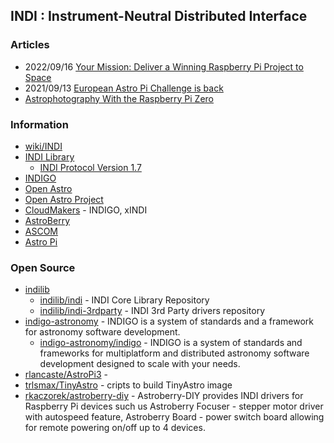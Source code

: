 ## INDI : Instrument-Neutral Distributed Interface


### Articles
- 2022/09/16 [Your Mission: Deliver a Winning Raspberry Pi Project to Space](https://www.makeuseof.com/deliver-winning-raspberry-pi-poject-space/)
- 2021/09/13 [European Astro Pi Challenge is back](https://community.element14.com/products/raspberry-pi/b/blog/posts/european-astro-pi-challenge-is-back)
- [Astrophotography With the Raspberry Pi Zero](https://www.amateurastrophotography.com/astrophotography-with-the-raspberry-pi)


### Information
- [wiki/INDI](https://en.wikipedia.org/wiki/Instrument_Neutral_Distributed_Interface)
- [INDI Library](https://www.indilib.org/)
	- [INDI Protocol Version 1.7](http://www.clearskyinstitute.com/INDI/INDI.pdf)
- [INDIGO](https://www.indigo-astronomy.org/)
- [Open Astro](https://www.openastro.net/)
- [Open Astro Project](https://www.openastroproject.org/)
- [CloudMakers](https://www.cloudmakers.eu/) - INDIGO, xINDI
- [AstroBerry](https://www.astroberry.io/)
- [ASCOM](https://ascom-standards.org/)
- [Astro Pi](https://astro-pi.org/)


### Open Source
- [indilib](https://github.com/indilib)
	- [indilib/indi](https://github.com/indilib/indi) - INDI Core Library Repository
	- [indilib/indi-3rdparty](https://github.com/indilib/indi-3rdparty) - INDI 3rd Party drivers repository
- [indigo-astronomy](https://github.com/indigo-astronomy) - INDIGO is a system of standards and a framework for astronomy software development.
	- [indigo-astronomy/indigo](https://github.com/indigo-astronomy/indigo) - INDIGO is a system of standards and frameworks for multiplatform and distributed astronomy software development designed to scale with your needs.
- [rlancaste/AstroPi3](https://github.com/rlancaste/AstroPi3) - 
- [trlsmax/TinyAstro](https://github.com/trlsmax/TinyAstro) - cripts to build TinyAstro image
- [rkaczorek/astroberry-diy](https://github.com/rkaczorek/astroberry-diy) - Astroberry-DIY provides INDI drivers for Raspberry Pi devices such us Astroberry Focuser - stepper motor driver with autospeed feature, Astroberry Board - power switch board allowing for remote powering on/off up to 4 devices.
